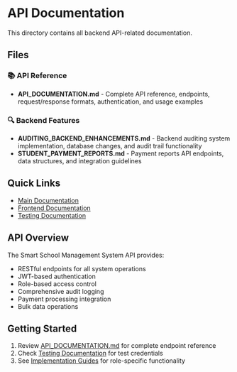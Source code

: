 # API Documentation

This directory contains all backend API-related documentation.

## Files

### 📚 API Reference
- **API_DOCUMENTATION.md** - Complete API reference, endpoints, request/response formats, authentication, and usage examples

### 🔍 Backend Features
- **AUDITING_BACKEND_ENHANCEMENTS.md** - Backend auditing system implementation, database changes, and audit trail functionality
- **STUDENT_PAYMENT_REPORTS.md** - Payment reports API endpoints, data structures, and integration guidelines

## Quick Links

- [Main Documentation](../README.md)
- [Frontend Documentation](../frontend/)
- [Testing Documentation](../testing/)

## API Overview

The Smart School Management System API provides:
- RESTful endpoints for all system operations
- JWT-based authentication
- Role-based access control
- Comprehensive audit logging
- Payment processing integration
- Bulk data operations

## Getting Started

1. Review [API_DOCUMENTATION.md](./API_DOCUMENTATION.md) for complete endpoint reference
2. Check [Testing Documentation](../testing/) for test credentials
3. See [Implementation Guides](../implementation/) for role-specific functionality
